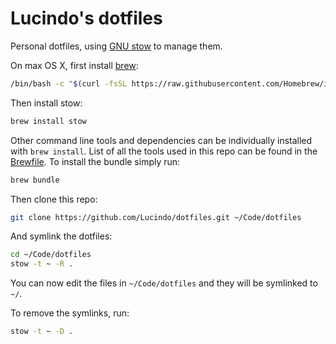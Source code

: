 # Lucindo's dotfiles

Personal dotfiles, using [GNU stow](https://www.gnu.org/software/stow/manual/stow.html) to manage them.

On max OS X, first install [brew](https://brew.sh/):

```bash
/bin/bash -c "$(curl -fsSL https://raw.githubusercontent.com/Homebrew/install/HEAD/install.sh)""
```

Then install stow:

```bash
brew install stow
```

Other command line tools and dependencies can be individually installed with `brew install`. List of all the tools used in this repo can be found in the [Brewfile](Brewfile). To install the bundle simply run:

```bash
brew bundle
```

Then clone this repo:

```bash
git clone https://github.com/Lucindo/dotfiles.git ~/Code/dotfiles
```

And symlink the dotfiles:

```bash
cd ~/Code/dotfiles
stow -t ~ -R .
```

You can now edit the files in `~/Code/dotfiles` and they will be symlinked to `~/`.

To remove the symlinks, run:

```bash
stow -t ~ -D .
```
